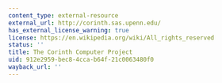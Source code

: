 ```yaml
---
content_type: external-resource
external_url: http://corinth.sas.upenn.edu/
has_external_license_warning: true
license: https://en.wikipedia.org/wiki/All_rights_reserved
status: ''
title: The Corinth Computer Project
uid: 912e2959-bec8-4cca-b64f-21c0063480f0
wayback_url: ''
---
```

